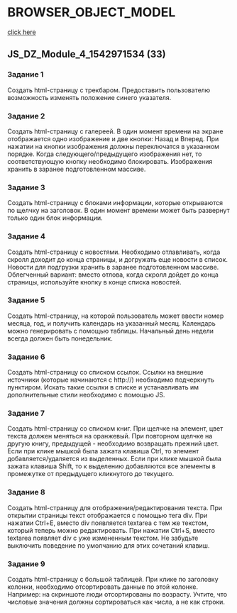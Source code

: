 # BROWSER_OBJECT_MODEL

[click here](https://akezhev.github.io/BROWSER_OBJECT_MODEL/)

## JS_DZ_Module_4_1542971534 (33)

### Задание 1

Создать html-страницу с трекбаром.
Предоставить пользователю возможность изменять положение
синего указателя.

### Задание 2

Создать html-страницу с галереей.
В один момент времени на экране отображается одно изображение и две кнопки: Назад и Вперед. При нажатии на кнопки
изображения должны переключатся в указанном порядке. Когда
следующего/предыдущего изображения нет, то соответствующую
кнопку необходимо блокировать. Изображения хранить в заранее
подготовленном массиве.

### Задание 3

Создать html-страницу с блоками информации, которые открываются по щелчку на заголовок. В один момент времени может
быть развернут только один блок информации.

### Задание 4

Создать html-страницу с новостями.
Необходимо отлавливать, когда скролл доходит до конца страницы, и догружать еще новости в список. Новости для подгрузки
хранить в заранее подготовленном массиве.
Облегченный вариант: вместо отлова, когда скролл дойдет до
конца страницы, используйте кнопку в конце списка новостей.

### Задание 5

Создать html-страницу, на которой пользователь может ввести номер месяца, год, и получить календарь на указанный месяц.
Календарь можно генерировать с помощью таблицы. Начальный
день недели всегда должен быть понедельник.

### Задание 6

Создать html-страницу со списком ссылок.
Ссылки на внешние источники (которые начинаются с http://)
необходимо подчеркнуть пунктиром.
Искать такие ссылки в списке и устанавливать им дополнительные стили необходимо с помощью JS.

### Задание 7

Создать html-страницу со списком книг.
При щелчке на элемент, цвет текста должен меняться на оранжевый. При повторном щелчке на другую книгу, предыдущей - необходимо возвращать прежний цвет.
Если при клике мышкой была зажата клавиша Ctrl, то элемент
добавляется/удаляется из выделенных. Если при клике мышкой
была зажата клавиша Shift, то к выделению добавляются все
элементы в промежутке от предыдущего кликнутого до текущего.

### Задание 8

Создать html-страницу для отображения/редактирования текста.
При открытии страницы текст отображается с помощью тега
div. При нажатии Ctrl+E, вместо div появляется textarea с тем
же текстом, который теперь можно редактировать. При нажатии
Ctrl+S, вместо textarea появляет div с уже измененным текстом.
Не забудьте выключить поведение по умолчанию для этих сочетаний клавиш.

### Задание 9

Создать html-страницу с большой таблицей.
При клике по заголовку колонки, необходимо отсортировать
данные по этой колонке. Например: на скриншоте люди отсортированы по возрасту. Учтите, что числовые значения должны
сортироваться как числа, а не как строки.
